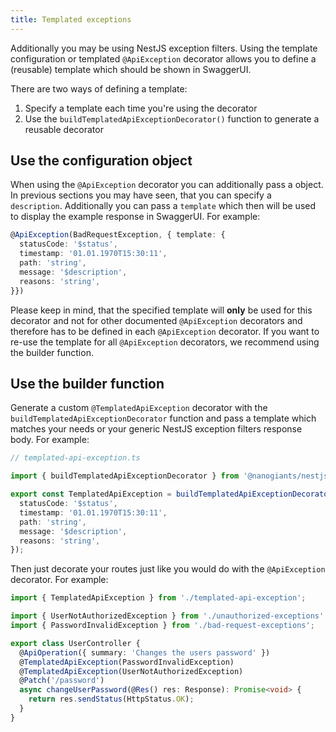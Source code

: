 ```yaml
---
title: Templated exceptions
---
```


Additionally you may be using NestJS exception filters. Using the template configuration or templated `@ApiException` decorator allows you to define a (reusable) template which should be shown in SwaggerUI.

There are two ways of defining a template:

1. Specify a template each time you're using the decorator
2. Use the `buildTemplatedApiExceptionDecorator()` function to generate a reusable decorator

## Use the configuration object

When using the `@ApiException` decorator you can additionally pass a object. In previous sections you may have seen, that you can specify a `description`. Additionally you can pass a `template` which then will be used to display the example response in SwaggerUI. For example:

```typescript
@ApiException(BadRequestException, { template: {
  statusCode: '$status',
  timestamp: '01.01.1970T15:30:11',
  path: 'string',
  message: '$description',
  reasons: 'string',
}})
```

Please keep in mind, that the specified template will **only** be used for this decorator and not for other documented `@ApiException` decorators and therefore has to be defined in each `@ApiException` decorator. If you want to re-use the template for all `@ApiException` decorators, we recommend using the builder function.

## Use the builder function

Generate a custom `@TemplatedApiException` decorator with the `buildTemplatedApiExceptionDecorator` function and pass a template which matches your needs or your generic NestJS exception filters response body. For example:

```typescript
// templated-api-exception.ts

import { buildTemplatedApiExceptionDecorator } from '@nanogiants/nestjs-swagger-api-exception-decorator';

export const TemplatedApiException = buildTemplatedApiExceptionDecorator({
  statusCode: '$status',
  timestamp: '01.01.1970T15:30:11',
  path: 'string',
  message: '$description',
  reasons: 'string',
});
```

Then just decorate your routes just like you would do with the `@ApiException` decorator. For example:

```typescript
import { TemplatedApiException } from './templated-api-exception';

import { UserNotAuthorizedException } from './unauthorized-exceptions';
import { PasswordInvalidException } from './bad-request-exceptions';

export class UserController {
  @ApiOperation({ summary: 'Changes the users password' })
  @TemplatedApiException(PasswordInvalidException)
  @TemplatedApiException(UserNotAuthorizedException)
  @Patch('/password')
  async changeUserPassword(@Res() res: Response): Promise<void> {
    return res.sendStatus(HttpStatus.OK);
  }
}
```
